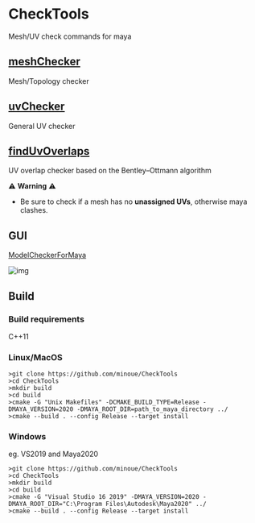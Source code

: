 # CheckTools
Mesh/UV check commands for maya

## [meshChecker](https://github.com/minoue/CheckTools/blob/master/meshChecker/)
Mesh/Topology checker

## [uvChecker](https://github.com/minoue/CheckTools/blob/master/uvChecker/)
General UV checker

## [findUvOverlaps](https://github.com/minoue/CheckTools/blob/master/uvOverlapChecker/)
UV overlap checker based on the Bentley–Ottmann algorithm

 ⚠️ **Warning** ⚠️
* Be sure to check if a mesh has no **unassigned UVs**, otherwise maya clashes.

## GUI

[ModelCheckerForMaya](https://github.com/minoue/ModelCheckerForMaya)

![img](https://github.com/minoue/ModelCheckerForMaya/blob/master/images/ui.png)

## Build

### Build requirements
C++11

### Linux/MacOS
```
>git clone https://github.com/minoue/CheckTools
>cd CheckTools
>mkdir build
>cd build
>cmake -G "Unix Makefiles" -DCMAKE_BUILD_TYPE=Release -DMAYA_VERSION=2020 -DMAYA_ROOT_DIR=path_to_maya_directory ../
>cmake --build . --config Release --target install
```

### Windows
eg. VS2019 and Maya2020
```
>git clone https://github.com/minoue/CheckTools
>cd CheckTools
>mkdir build
>cd build
>cmake -G "Visual Studio 16 2019" -DMAYA_VERSION=2020 -DMAYA_ROOT_DIR="C:\Program Files\Autodesk\Maya2020" ../
>cmake --build . --config Release --target install
```
